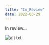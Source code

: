 ```yaml
---
title: "In_Review"
date: 2022-03-29
---
```

In review...


![alt txt](https://raw.githubusercontent.com/DNF78/github-pages-with-jekyll/main/assets/InReview.JPG "InReview")
